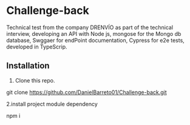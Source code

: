 # Challenge-back
Technical test from the company DRENVÍO as part of the technical interview, developing an API with Node js, mongose for the Mongo db database, Swggaer for endPoint documentation, Cypress for e2e tests, developed in TypeScrip.

## Installation

1. Clone this repo.

git clone https://github.com/DanielBarreto01/Challenge-back.git

2.install project module dependency

npm i

